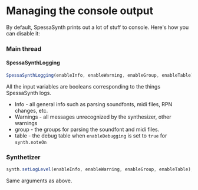 # Managing the console output

By default, SpessaSynth prints out a lot of stuff to console.
Here's how you can disable it:

### Main thread

#### SpessaSynthLogging

```ts
SpessaSynthLogging(enableInfo, enableWarning, enableGroup, enableTable);
```

All the input variables are booleans corresponding to the things SpessaSynth logs.

- Info - all general info such as parsing soundfonts, midi files, RPN changes, etc.
- Warnings - all messages unrecognized by the synthesizer, other warnings
- group - the groups for parsing the soundfont and midi files.
- table - the debug table when `enableDebugging` is set to `true` for `synth.noteOn`

### Synthetizer

```ts
synth.setLogLevel(enableInfo, enableWarning, enableGroup, enableTable);
```

Same arguments as above.